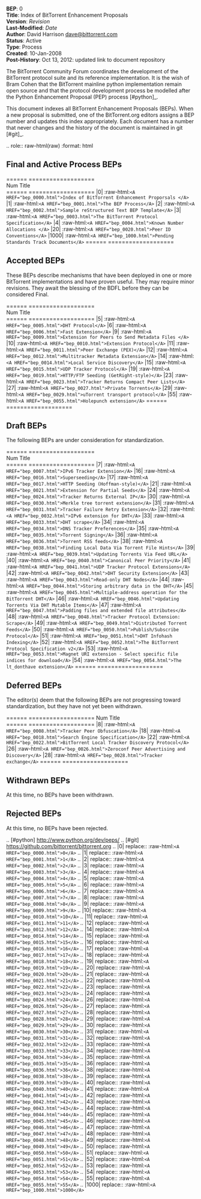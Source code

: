 **BEP**: 0<br>
**Title**: Index of BitTorrent Enhancement Proposals<br>
**Version**: $Revision$<br>
**Last-Modified**: $Date$<br>
**Author**:  David Harrison <dave@bittorrent.com><br>
**Status**:  Active<br>
**Type**:    Process<br>
**Created**: 10-Jan-2008<br>
**Post-History**: Oct 13, 2012: updated link to document repository

The BitTorrent Community Forum coordinates the development of the
BitTorrent protocol suite and its reference implementation. It is the
wish of Bram Cohen that the BitTorrent mainline python implementation
remain open source and that the protocol development process be
modelled after the Python Enhancement Proposal (PEP) process [#python]_.

This document indexes all BitTorrent Enhancement Proposals (BEPs).
When a new proposal is submitted, one of the BitTorrent.org editors
assigns a BEP number and updates this index appropriately.  Each
document has a number that never changes and the history of the
document is maintained in git [#git]_.
  
.. role:: raw-html(raw)
   :format: html

Final and Active Process BEPs
-----------------------------

======     ===================  
Num        Title              
======     ===================
|0|        :raw-html:`<A HREF="bep_0000.html">Index of BitTorrent Enhancement Proporsals </A>`
|1|        :raw-html:`<A HREF="bep_0001.html">The BEP Process</A>`
|2|        :raw-html:`<A HREF="bep_0002.html">Sample reStructured Text BEP Template</A>`
|3|        :raw-html:`<A HREF="bep_0003.html">The BitTorrent Protocol Specification</A>`
|4|        :raw-html:`<A HREF="bep_0004.html">Known Number Allocations </A>`
|20|       :raw-html:`<A HREF="bep_0020.html">Peer ID Conventions</A>`
|1000|     :raw-html:`<A HREF="bep_1000.html">Pending Standards Track Documents</A>`
======     ===================

Accepted BEPs
-------------

These BEPs describe mechanisms that have been deployed in one or more BitTorrent 
implementations and have proven useful.  They may require minor revisions.
They await the blessing of the BDFL before they can be considered Final.

======     ===================  
Num        Title              
======     ===================
|5|        :raw-html:`<A HREF="bep_0005.html">DHT Protocol</A>`
|6|        :raw-html:`<A HREF="bep_0006.html">Fast Extension</A>`
|9|        :raw-html:`<A HREF="bep_0009.html">Extension for Peers to Send Metadata Files </A>`
|10|       :raw-html:`<A HREF="bep_0010.html">Extension Protocol</A>`
|11|       :raw-html:`<A HREF="bep_0011.html">Peer Exchange (PEX)</A>`
|12|       :raw-html:`<A HREF="bep_0012.html">Multitracker Metadata Extension</A>`
|14|       :raw-html:`<A HREF="bep_0014.html">Local Service Discovery</A>`
|15|       :raw-html:`<A HREF="bep_0015.html">UDP Tracker Protocol</A>`
|19|       :raw-html:`<A HREF="bep_0019.html">HTTP/FTP Seeding (GetRight-style)</A>`
|23|       :raw-html:`<A HREF="bep_0023.html">Tracker Returns Compact Peer Lists</A>`
|27|       :raw-html:`<A HREF="bep_0027.html">Private Torrents</A>`
|29|       :raw-html:`<A HREF="bep_0029.html">uTorrent transport protocol</A>`
|55|       :raw-html:`<A HREF="bep_0055.html">Holepunch extension</A>`
======     ===================

Draft BEPs
-----------

The following BEPs are under consideration for standardization.

======     ===================  
Num        Title              
======     ===================
|7|        :raw-html:`<A HREF="bep_0007.html">IPv6 Tracker Extension</A>`
|16|       :raw-html:`<A HREF="bep_0016.html">Superseeding</A>`
|17|       :raw-html:`<A HREF="bep_0017.html">HTTP Seeding (Hoffman-style)</A>`
|21|       :raw-html:`<A HREF="bep_0021.html">Extension for Partial Seeds</A>`
|24|       :raw-html:`<A HREF="bep_0024.html">Tracker Returns External IP</A>`
|30|       :raw-html:`<A HREF="bep_0030.html">Merkle tree torrent extension</A>`
|31|       :raw-html:`<A HREF="bep_0031.html">Tracker Failure Retry Extension</A>`
|32|       :raw-html:`<A HREF="bep_0032.html">IPv6 extension for DHT</A>`
|33|       :raw-html:`<A HREF="bep_0033.html">DHT scrape</A>`
|34|       :raw-html:`<A HREF="bep_0034.html">DNS Tracker Preferences</A>`
|35|       :raw-html:`<A HREF="bep_0035.html">Torrent Signing</A>`
|36|       :raw-html:`<A HREF="bep_0036.html">Torrent RSS feeds</A>`
|38|       :raw-html:`<A HREF="bep_0038.html">Finding Local Data Via Torrent File Hints</A>`
|39|       :raw-html:`<A HREF="bep_0039.html">Updating Torrents Via Feed URL</A>`
|40|       :raw-html:`<A HREF="bep_0040.html">Canonical Peer Priority</A>`
|41|       :raw-html:`<A HREF="bep_0041.html">UDP Tracker Protocol Extensions</A>`
|42|       :raw-html:`<A HREF="bep_0042.html">DHT Security Extension</A>`
|43|       :raw-html:`<A HREF="bep_0043.html">Read-only DHT Nodes</A>`
|44|       :raw-html:`<A HREF="bep_0044.html">Storing arbitrary data in the DHT</A>`
|45|       :raw-html:`<A HREF="bep_0045.html">Multiple-address operation for the BitTorrent DHT</A>`
|46|       :raw-html:`<A HREF="bep_0046.html">Updating Torrents Via DHT Mutable Items</A>`
|47|       :raw-html:`<A HREF="bep_0047.html">Padding files and extended file attributes</A>`
|48|       :raw-html:`<A HREF="bep_0048.html">Tracker Protocol Extension: Scrape</A>`
|49|       :raw-html:`<A HREF="bep_0049.html">Distributed Torrent Feeds</A>`
|50|       :raw-html:`<A HREF="bep_0050.html">Publish/Subscribe Protocol</A>`
|51|       :raw-html:`<A HREF="bep_0051.html">DHT Infohash Indexing</A>`
|52|       :raw-html:`<A HREF="bep_0052.html">The BitTorrent Protocol Specification v2</A>`
|53|       :raw-html:`<A HREF="bep_0053.html">Magnet URI extension - Select specific file indices for download</A>`
|54|       :raw-html:`<A HREF="bep_0054.html">The lt_donthave extension</A>`
======     ===================


Deferred BEPs 
-------------

The editor(s) deem that the following BEPs are not progressing toward standardization, 
but they have not yet been withdrawn.

======     ===================
Num        Title              
======     ===================
|8|        :raw-html:`<A HREF="bep_0008.html">Tracker Peer Obfuscation</A>`
|18|       :raw-html:`<A HREF="bep_0018.html">Search Engine Specification</A>`
|22|       :raw-html:`<A HREF="bep_0022.html">BitTorrent Local Tracker Discovery Protocol</A>`
|26|       :raw-html:`<A HREF="bep_0026.html">Zeroconf Peer Advertising and Discovery</A>`
|28|       :raw-html:`<A HREF="bep_0028.html">Tracker exchange</A>`
======     ===================


Withdrawn BEPs
--------------

At this time, no BEPs have been withdrawn.


Rejected BEPs
-------------

At this time, no BEPs have been rejected.

.. [#python] http://www.python.org/dev/peps/
.. [#git] https://github.com/bittorrent/bittorrent.org
.. |0| replace:: :raw-html:`<A HREF="bep_0000.html">0</A>`
.. |1| replace:: :raw-html:`<A HREF="bep_0001.html">1</A>`
.. |2| replace:: :raw-html:`<A HREF="bep_0002.html">2</A>`
.. |3| replace:: :raw-html:`<A HREF="bep_0003.html">3</A>`
.. |4| replace:: :raw-html:`<A HREF="bep_0004.html">4</A>`
.. |5| replace:: :raw-html:`<A HREF="bep_0005.html">5</A>`
.. |6| replace:: :raw-html:`<A HREF="bep_0006.html">6</A>`
.. |7| replace:: :raw-html:`<A HREF="bep_0007.html">7</A>`
.. |8| replace:: :raw-html:`<A HREF="bep_0008.html">8</A>`
.. |9| replace:: :raw-html:`<A HREF="bep_0009.html">9</A>`
.. |10| replace:: :raw-html:`<A HREF="bep_0010.html">10</A>`
.. |11| replace:: :raw-html:`<A HREF="bep_0011.html">11</A>`
.. |12| replace:: :raw-html:`<A HREF="bep_0012.html">12</A>`
.. |14| replace:: :raw-html:`<A HREF="bep_0014.html">14</A>`
.. |15| replace:: :raw-html:`<A HREF="bep_0015.html">15</A>`
.. |16| replace:: :raw-html:`<A HREF="bep_0016.html">16</A>`
.. |17| replace:: :raw-html:`<A HREF="bep_0017.html">17</A>`
.. |18| replace:: :raw-html:`<A HREF="bep_0018.html">18</A>`
.. |19| replace:: :raw-html:`<A HREF="bep_0019.html">19</A>`
.. |20| replace:: :raw-html:`<A HREF="bep_0020.html">20</A>`
.. |21| replace:: :raw-html:`<A HREF="bep_0021.html">21</A>`
.. |22| replace:: :raw-html:`<A HREF="bep_0022.html">22</A>`
.. |23| replace:: :raw-html:`<A HREF="bep_0023.html">23</A>`
.. |24| replace:: :raw-html:`<A HREF="bep_0024.html">24</A>`
.. |26| replace:: :raw-html:`<A HREF="bep_0026.html">26</A>`
.. |27| replace:: :raw-html:`<A HREF="bep_0027.html">27</A>`
.. |28| replace:: :raw-html:`<A HREF="bep_0028.html">28</A>`
.. |29| replace:: :raw-html:`<A HREF="bep_0029.html">29</A>`
.. |30| replace:: :raw-html:`<A HREF="bep_0030.html">30</A>`
.. |31| replace:: :raw-html:`<A HREF="bep_0031.html">31</A>`
.. |32| replace:: :raw-html:`<A HREF="bep_0032.html">32</A>`
.. |33| replace:: :raw-html:`<A HREF="bep_0033.html">33</A>`
.. |34| replace:: :raw-html:`<A HREF="bep_0034.html">34</A>`
.. |35| replace:: :raw-html:`<A HREF="bep_0035.html">35</A>`
.. |36| replace:: :raw-html:`<A HREF="bep_0036.html">36</A>`
.. |38| replace:: :raw-html:`<A HREF="bep_0038.html">38</A>`
.. |39| replace:: :raw-html:`<A HREF="bep_0039.html">39</A>`
.. |40| replace:: :raw-html:`<A HREF="bep_0040.html">40</A>`
.. |41| replace:: :raw-html:`<A HREF="bep_0041.html">41</A>`
.. |42| replace:: :raw-html:`<A HREF="bep_0042.html">42</A>`
.. |43| replace:: :raw-html:`<A HREF="bep_0043.html">43</A>`
.. |44| replace:: :raw-html:`<A HREF="bep_0044.html">44</A>`
.. |45| replace:: :raw-html:`<A HREF="bep_0045.html">45</A>`
.. |46| replace:: :raw-html:`<A HREF="bep_0046.html">46</A>`
.. |47| replace:: :raw-html:`<A HREF="bep_0047.html">47</A>`
.. |48| replace:: :raw-html:`<A HREF="bep_0048.html">48</A>`
.. |49| replace:: :raw-html:`<A HREF="bep_0049.html">49</A>`
.. |50| replace:: :raw-html:`<A HREF="bep_0050.html">50</A>`
.. |51| replace:: :raw-html:`<A HREF="bep_0051.html">51</A>`
.. |52| replace:: :raw-html:`<A HREF="bep_0052.html">52</A>`
.. |53| replace:: :raw-html:`<A HREF="bep_0053.html">53</A>`
.. |54| replace:: :raw-html:`<A HREF="bep_0054.html">54</A>`
.. |55| replace:: :raw-html:`<A HREF="bep_0055.html">55</A>`
.. |1000| replace:: :raw-html:`<A HREF="bep_1000.html">1000</A>`

